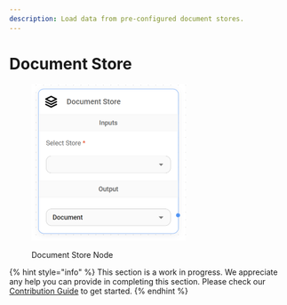 ```yaml
---
description: Load data from pre-configured document stores.
---
```


# Document Store

<figure><img src="../../../.gitbook/assets/image (6) (1) (1) (1) (1).png" alt="" width="278"><figcaption><p>Document Store Node</p></figcaption></figure>

{% hint style="info" %}
This section is a work in progress. We appreciate any help you can provide in completing this section. Please check our [Contribution Guide](../../../CONTRIBUTING.md) to get started.
{% endhint %}
